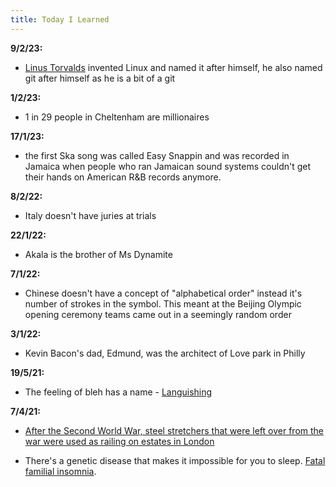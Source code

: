 ```yaml
---
title: Today I Learned
---
```


**9/2/23:**
- [Linus Torvalds](https://en.wikipedia.org/wiki/Linus_Torvalds) invented Linux and named it after himself, he also named git after himself as he is a bit of a git 

**1/2/23:**
- 1 in 29 people in Cheltenham are millionaires

**17/1/23:**
- the first Ska song was called Easy Snappin and was recorded in Jamaica when people who ran Jamaican sound systems couldn't get their hands on American R&B records anymore. 

**8/2/22:**
- Italy doesn't have juries at trials 

**22/1/22:**
- Akala is the brother of Ms Dynamite

**7/1/22:**
- Chinese doesn't have a concept of "alphabetical order" instead it's number of strokes in the symbol. This meant at the Beijing Olympic opening ceremony teams came out in a seemingly random order 

**3/1/22:**
- Kevin Bacon's dad, Edmund, was the architect of Love park in Philly

**19/5/21:**
- The feeling of bleh has a name - [Languishing](https://www.nytimes.com/2021/04/19/well/mind/covid-mental-health-languishing.html)


**7/4/21:**
 - [After the Second World War, steel stretchers that were left over from the war were used as railing on estates in London](https://www.atlasobscura.com/places/london-s-stretcher-railings) 

- There's a genetic disease that makes it impossible for you to sleep. [Fatal familial insomnia](https://rarediseases.info.nih.gov/diseases/6429/fatal-familial-insomnia).




